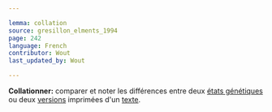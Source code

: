 ```yaml
---

lemma: collation
source: gresillon_elments_1994
page: 242
language: French
contributor: Wout
last_updated_by: Wout

---
```


**Collationner:** comparer et noter les différences entre deux [états génétiques](writingStage.html) ou deux [versions](version.html) imprimées d'un [texte](text.html).
